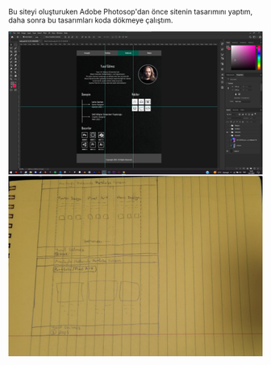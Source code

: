 Bu siteyi oluşturuken Adobe Photosop'dan önce sitenin tasarımını yaptım,
daha sonra bu tasarımları koda dökmeye çalıştım.

<img src='https://raw.githubusercontent.com/Developrimbor/WebTechSAU/main/ss1.png'>

<img src='https://raw.githubusercontent.com/Developrimbor/WebTechSAU/main/plan.jpg'>
